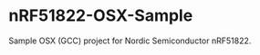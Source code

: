 nRF51822-OSX-Sample
===================

Sample OSX (GCC) project for Nordic Semiconductor nRF51822.